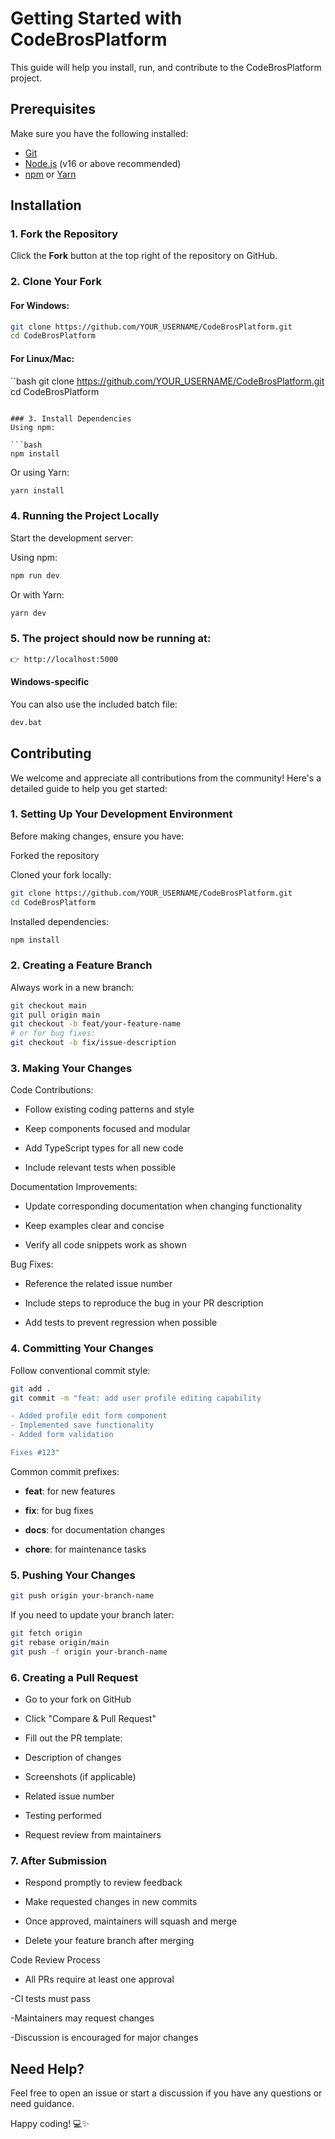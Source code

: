 # Getting Started with CodeBrosPlatform

This guide will help you install, run, and contribute to the CodeBrosPlatform project.

## Prerequisites

Make sure you have the following installed:

- [Git](https://git-scm.com/)
- [Node.js](https://nodejs.org/) (v16 or above recommended)
- [npm](https://www.npmjs.com/) or [Yarn](https://yarnpkg.com/)

## Installation

### 1. Fork the Repository

Click the **Fork** button at the top right of the repository on GitHub.

### 2. Clone Your Fork

#### For Windows:

```bash
git clone https://github.com/YOUR_USERNAME/CodeBrosPlatform.git
cd CodeBrosPlatform
```

#### For Linux/Mac:

``bash
git clone https://github.com/YOUR_USERNAME/CodeBrosPlatform.git
cd CodeBrosPlatform

````

### 3. Install Dependencies
Using npm:

```bash
npm install
````

Or using Yarn:

```bash
yarn install
```

### 4. Running the Project Locally

Start the development server:

Using npm:

```bash
npm run dev
```

Or with Yarn:

```bash
yarn dev
```

### 5. The project should now be running at:

```bash
👉 http://localhost:5000
```

#### Windows-specific

You can also use the included batch file:

```bash
dev.bat
```

## Contributing

We welcome and appreciate all contributions from the community! Here's a detailed guide to help you get started:

### 1. Setting Up Your Development Environment

Before making changes, ensure you have:

Forked the repository

Cloned your fork locally:

```bash
git clone https://github.com/YOUR_USERNAME/CodeBrosPlatform.git
cd CodeBrosPlatform
```

Installed dependencies:

```bash
npm install
```

### 2. Creating a Feature Branch

Always work in a new branch:

```bash
git checkout main
git pull origin main
git checkout -b feat/your-feature-name
# or for bug fixes:
git checkout -b fix/issue-description
```

### 3. Making Your Changes

Code Contributions:

- Follow existing coding patterns and style

- Keep components focused and modular

- Add TypeScript types for all new code

- Include relevant tests when possible

Documentation Improvements:

- Update corresponding documentation when changing functionality

- Keep examples clear and concise

- Verify all code snippets work as shown

Bug Fixes:

- Reference the related issue number

- Include steps to reproduce the bug in your PR description

- Add tests to prevent regression when possible

### 4. Committing Your Changes

Follow conventional commit style:

```bash
git add .
git commit -m "feat: add user profile editing capability

- Added profile edit form component
- Implemented save functionality
- Added form validation

Fixes #123"
```

Common commit prefixes:

- **feat**: for new features

- **fix**: for bug fixes

- **docs**: for documentation changes

- **chore**: for maintenance tasks

### 5. Pushing Your Changes

```bash
git push origin your-branch-name
```

If you need to update your branch later:

```bash
git fetch origin
git rebase origin/main
git push -f origin your-branch-name
```

### 6. Creating a Pull Request

- Go to your fork on GitHub

- Click "Compare & Pull Request"

- Fill out the PR template:

- Description of changes

- Screenshots (if applicable)

- Related issue number

- Testing performed

- Request review from maintainers

### 7. After Submission

- Respond promptly to review feedback

- Make requested changes in new commits

- Once approved, maintainers will squash and merge

- Delete your feature branch after merging

Code Review Process

- All PRs require at least one approval

-CI tests must pass

-Maintainers may request changes

-Discussion is encouraged for major changes

## Need Help?

Feel free to open an issue or start a discussion if you have any questions or need guidance.

Happy coding! 💻✨
